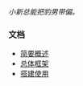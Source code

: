 
*小新总能把豹男带偏。*

### 文档

- [简要概述](docs/01_简要概述.md)
- [总体框架](docs/02_总体框架.md)
- [搭建使用](docs/03_搭建使用.md)

